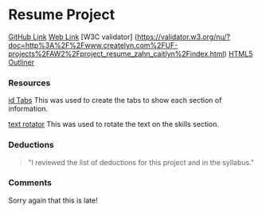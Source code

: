# Resume Project
[GitHub Link](https://github.com/createlyn/project_resume_zahn_caitlyn)
[Web Link](http://www.createlyn.com/UF-projects/AW2/project_resume_zahn_caitlyn/index.html)
[W3C validator] (https://validator.w3.org/nu/?doc=http%3A%2F%2Fwww.createlyn.com%2FUF-projects%2FAW2%2Fproject_resume_zahn_caitlyn%2Findex.html)
[HTML5 Outliner](https://gsnedders.html5.org/outliner/process.py?url=http%3A%2F%2Fwww.createlyn.com%2FUF-projects%2FAW2%2Fproject_resume_zahn_caitlyn%2Findex.html)



### Resources
[id Tabs](http://www.sunsean.com/idTabs/#t2)
This was used to create the tabs to show each section of information.

[text rotator](https://github.com/peachananr/simple-text-rotator)
This was used to rotate the text on the skills section.

### Deductions
>"I reviewed the list of deductions for this project and in the syllabus."

### Comments
Sorry again that this is late!
